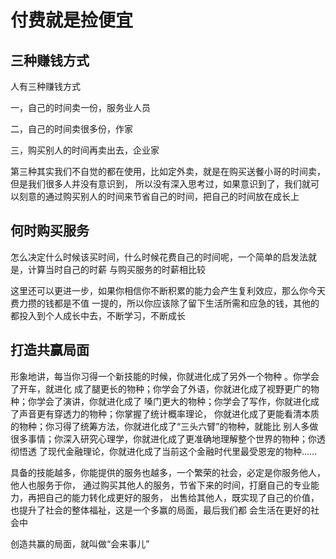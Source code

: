# 付费就是捡便宜

## 三种赚钱方式

人有三种赚钱方式

一，自己的时间卖一份，服务业人员

二，自己的时间卖很多份，作家

三，购买别人的时间再卖出去，企业家

第三种其实我们不自觉的都在使用，比如定外卖，就是在购买送餐小哥的时间卖，但是我们很多人并没有意识到，
所以没有深入思考过，如果意识到了，我们就可以刻意的通过购买别人的时间来节省自己的时间，把自己的时间放在成长上

## 何时购买服务

怎么决定什么时候该买时间，什么时候花费自己的时间呢，一个简单的启发法就是，计算当时自己的时薪
与购买服务的时薪相比较

这里还可以更进一步，如果你相信你不断积累的能力会产生复利效应，那么你今天费力攒的钱都是不值
一提的，所以你应该除了留下生活所需和应急的钱，其他的都投入到个人成长中去，不断学习，不断成长

## 打造共赢局面

形象地讲，每当你习得一个新技能的时候，你就进化成了另外一个物种 。你学会了开车，就进化
成了腿更长的物种；你学会了外语，你就进化成了视野更广的物种；你学会了演讲，你就进化成了
嗓门更大的物种；你学会了写作，你就进化成了声音更有穿透力的物种；你掌握了统计概率理论，
你就进化成了更能看清本质的物种；你习得了统筹方法，你就进化成了“三头六臂”的物种，就能比
别人多做很多事情；你深入研究心理学，你就进化成了更准确地理解整个世界的物种；你透彻悟透
了现代金融理论，你就进化成了当前这个金融时代里最受恩宠的物种......

具备的技能越多，你能提供的服务也越多，一个繁荣的社会，必定是你服务他人，他人也服务于你，
通过购买其他人的服务，节省下来的时间，打磨自己的专业能力，再把自己的能力转化成更好的服务，
出售给其他人，既实现了自己的价值，也提升了社会的整体福祉，这是一个多赢的局面，最后我们都
会生活在更好的社会中

创造共赢的局面，就叫做“会来事儿”